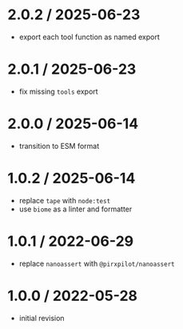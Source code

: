 
2.0.2 / 2025-06-23
==================

 * export each tool function as named export

2.0.1 / 2025-06-23
==================

 * fix missing `tools` export

2.0.0 / 2025-06-14
==================

 * transition to ESM format

1.0.2 / 2025-06-14
==================

 * replace `tape` with `node:test`
 * use `biome` as a linter and formatter

1.0.1 / 2022-06-29
==================

 * replace `nanoassert` with `@pirxpilot/nanoassert`

1.0.0 / 2022-05-28
==================

 * initial revision
